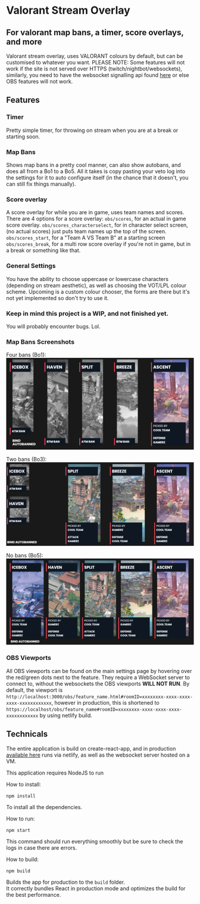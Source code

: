 # Valorant Stream Overlay

## For valorant map bans, a timer, score overlays, and more

Valorant stream overlay, uses VALORANT colours by default, but can be customised to whatever you want.
PLEASE NOTE: Some features will not work if the site is not served over HTTPS (twitch/nightbot/websockets),
similarly, you need to have the websocket signalling api found [here](https://github.com/TateB/val-tournament-api) or else OBS features will not work.

## Features

### Timer

Pretty simple timer, for throwing on stream when you are at a break or starting soon.

### Map Bans

Shows map bans in a pretty cool manner, can also show autobans, and does all from a Bo1 to a Bo5.
All it takes is copy pasting your veto log into the settings for it to auto configure itself (in the chance that it doesn't, you can still fix things manually).

### Score overlay

A score overlay for while you are in game, uses team names and scores.
There are 4 options for a score overlay:
`obs/scores`, for an actual in game score overlay.
`obs/scores_characterselect`, for in character select screen, (no actual scores) just puts team names up the top of the screen.
`obs/scores_start`, for a "Team A VS Team B" at a starting screen
`obs/scores_break`, for a multi row score overlay if you're not in game, but in a break or something like that.

### General Settings

You have the ability to choose uppercase or lowercase characters (depending on stream aesthetic), as well as choosing the VOT/LPL colour scheme.
Upcoming is a custom colour chooser, the forms are there but it's not yet implemented so don't try to use it.

### Keep in mind this project is a WIP, and not finished yet.

You will probably encounter bugs. Lol.

### Map Bans Screenshots

Four bans (Bo1):
![Four Bans Example](example_images/4bans.png)

Two bans (Bo3):
![Two Bans Example](example_images/2bans.png)

No bans (Bo5):
![No Bans Example](example_images/nobans.png)

### OBS Viewports

All OBS viewports can be found on the main settings page by hovering over the red/green dots next to the feature.
They require a WebSocket server to connect to, without the websockets the OBS viewports **WILL NOT RUN**.
By default, the viewport is `http://localhost:3000/obs/feature_name.html#roomID=xxxxxxxx-xxxx-xxxx-xxxx-xxxxxxxxxxxx`, however in production, this is shortened to
`https://localhost/obs/feature_name#roomID=xxxxxxxx-xxxx-xxxx-xxxx-xxxxxxxxxxxx` by using netlify build.

## Technicals

The entire application is build on create-react-app, and in production [available here](https://val.tatebulic.com.au/) runs via netlify, as well as the websocket server hosted on a VM.

This application requires NodeJS to run

How to install:

```
npm install
```

To install all the dependencies.

How to run:

```
npm start
```

This command should run everything smoothly but be sure to check the logs in case there are errors.

How to build:

```
npm build
```

Builds the app for production to the `build` folder.\
It correctly bundles React in production mode and optimizes the build for the best performance.
